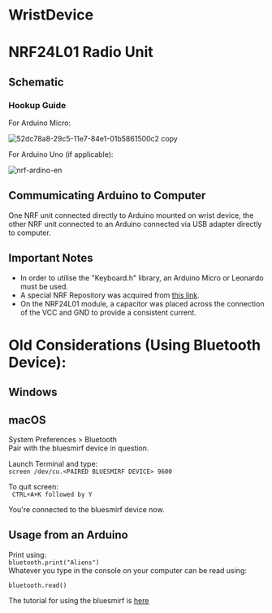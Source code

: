 # WristDevice
# NRF24L01 Radio Unit
## Schematic
### Hookup Guide
For Arduino Micro:

![52dc78a8-29c5-11e7-84e1-01b5861500c2 copy](https://cloud.githubusercontent.com/assets/25937243/25404964/b31d8978-29cf-11e7-8943-8ac87f0d64cf.png)

For Arduino Uno (if applicable):

![nrf-ardino-en](https://cloud.githubusercontent.com/assets/25937243/25401966/52dc78a8-29c5-11e7-84e1-01b5861500c2.png)

## Commumicating Arduino to Computer
One NRF unit connected directly to Arduino mounted on wrist device, the other NRF unit connected to an Arduino connected via USB adapter directly to computer.

## Important Notes
- In order to utilise the "Keyboard.h" library, an Arduino Micro or Leonardo must be used. 
- A special NRF Repository was acquired from [this link](https://github.com/nRF24/RF24).
- On the NRF24L01 module, a capacitor was placed across the connection of the VCC and GND to provide a consistent current.





# Old Considerations (Using Bluetooth Device):
## Windows

## macOS

System Preferences > Bluetooth  
Pair with the bluesmirf device in question.

Launch Terminal and type:  
`screen /dev/cu.<PAIRED BLUESMIRF DEVICE> 9600`   

To quit screen:  
` CTRL+A+K followed by Y`

You're connected to the bluesmirf device now. 

## Usage from an Arduino
Print using:  
`bluetooth.print("Aliens")`  
Whatever you type in the console on your computer can be read using:

`bluetooth.read()`

The tutorial for using the bluesmirf is [here](https://learn.sparkfun.com/tutorials/using-the-bluesmirf)
